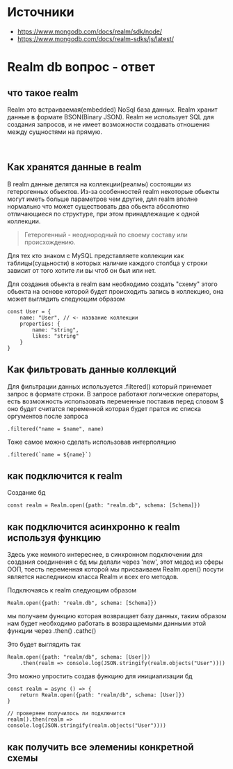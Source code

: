 # Источники
- https://www.mongodb.com/docs/realm/sdk/node/
- https://www.mongodb.com/docs/realm-sdks/js/latest/

# Realm db вопрос - ответ

## что такое realm
Realm это встраиваемая(embedded) NoSql база данных.
Realm хранит данные в формате BSON(Binary JSON).
Realm не использует SQL для создания запросов,
и не имеет возможности создавать отношения между
сущностями на прямую.

<br>

## Как хранятся данные в realm
В realm данные делятся на коллекции(реалмы)
состоящии из гетерогенных обьектов.
Из-за особенностей realm некоторые обьекты
могут иметь больше параметров чем другие,
для realm вполне нормально что может существовать
два обьекта абсолютно отличающиеся по структуре,
при этом принадлежащие к одной коллекции.
> Гетерогенный - неоднородный по своему составу или происхождению.

Для тех кто знаком с MySQL представляете коллекции как
таблицы(сущьности) в которых наличие каждого столбца у строки
зависит от того хотите ли вы чтоб он был или нет.

Для создания обьекта в realm вам необходимо создать "схему"
этого обьекта на основе которой будет происходить запись в 
коллекцию, она может выглядить следующим образом
```
const User = {
    name: "User", // <- название коллекции
    properties: {
        name: "string",
        likes: "string"
    }
}
```

## Как фильтровать данные коллекций
Для фильтрации данных используется .filtered()
который принемает запрос в формате строки.
В запросе работают логические операторы, есть возможность
использовать переменные поставив перед словом $
оно будет считатся переменной которая будет пратся
ис списка оргументов после запроса
```
.filtered("name = $name", name)
```

Тоже самое можно сделать использовав интерполяцию
```
.filtered(`name = ${name}`)
```

<!-- ## какими двумя способами можно работать с realm
К realm можно подключится синхронно или асинхронно,
синхронное работает ООП, а асинхронное через ФП

Синхронное - работа с базой данных прерывает
работу программы, однако при ошибке или незапланированным
отключением от бд уменьшает вероятность повреждения
данных

Асинхронное - работа с базой данных не прерывает
работу программы, ошибка может вызвать повреждение данных,
однако этот способ является наиболее желательным так как
значительно улучшает опыт пользователя

Стоит заметить, что при подключении одним способом
невозможно подключится к бд другим способом -->

## как подключится к realm

Создание бд
```
const realm = Realm.open({path: "realm.db", schema: [Schema]})
```

## как подключится асинхронно к realm используя функцию
Здесь уже немного интереснее, в синхронном подключении
для создания соединения с бд мы делали через 'new',
этот медод из сферы ООП, тоесть переменная которой
мы присваиваем Realm.open() посути является наследником
класса Realm и всех его методов.

Подключаясь к realm следующим образом
```
Realm.open({path: "realm.db", schema: [Schema]})
```
мы получаем функцию которая возвращает базу данных,
таким образом нам будет необходимо работать в возвращаемыми
данными этой функции через .then() .cathc()

Это будет выглядить так
```
Realm.open({path: "realm/db", schema: [User]})
    .then(realm => console.log(JSON.stringify(realm.objects("User"))))
```

Это можно упростить создав функцию для инициализации бд
```
const realm = async () => {
    return Realm.open({path: "realm/db", schema: [User]})
}

// проверяем получилось ли подключится
realm().then(realm => console.log(JSON.stringify(realm.objects("User"))))
```

## как получить все элемениы конкретной схемы
```

```